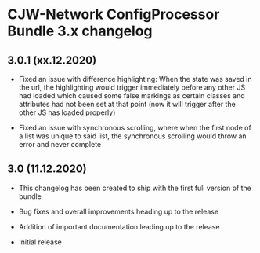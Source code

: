 # CJW-Network ConfigProcessor Bundle 3.x changelog

## 3.0.1 (xx.12.2020)

* Fixed an issue with difference highlighting: When the state was saved in the url, 
  the highlighting would trigger immediately before any other JS had loaded which caused 
  some false markings as certain classes and attributes had not been set at that point (now
  it will trigger after the other JS has loaded properly)
  
* Fixed an issue with synchronous scrolling, where when the first node of a list was unique 
  to said list, the synchronous scrolling would throw an error and never complete

## 3.0 (11.12.2020)

* This changelog has been created to ship with the first full version of the bundle
  
* Bug fixes and overall improvements heading up to the release
  
* Addition of important documentation leading up to the release

* Initial release

